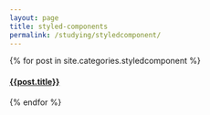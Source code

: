 ```yaml
---
layout: page
title: styled-components
permalink: /studying/styledcomponent/
---
```


<div>

{% for post in site.categories.styledcomponent %}

  <article class="archive-item">
    <h4><a href="{{ site.baseurl }}{{ post.url }}">{{post.title}}</a></h4>
  </article>
  {% endfor %}
 
</div>
